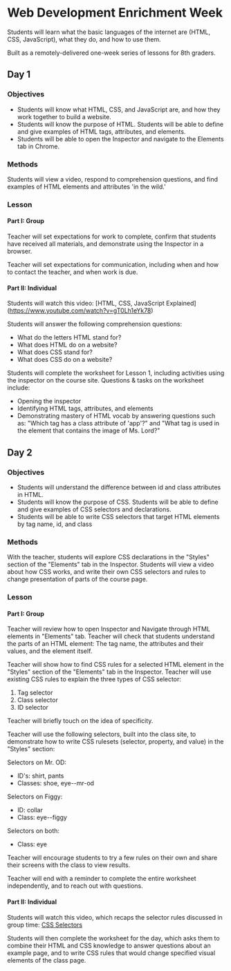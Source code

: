 # Web Development Enrichment Week

Students will learn what the basic languages of the internet are (HTML, CSS, JavaScript), what they do, and how to use them.

Built as a remotely-delivered one-week series of lessons for 8th graders.

## Day 1

### Objectives
* Students will know what HTML, CSS, and JavaScript are, and how they work together to build a website.
* Students will know the purpose of HTML. Students will be able to define and give examples of HTML tags, attributes, and elements.
* Students will be able to open the Inspector and navigate to the Elements tab in Chrome.

### Methods
Students will view a video, respond to comprehension questions, and find examples of HTML elements and attributes 'in the wild.'

### Lesson
#### Part I: Group
Teacher will set expectations for work to complete, confirm that students have received all materials, and demonstrate using the Inspector in a browser.

Teacher will set expectations for communication, including when and how to contact the teacher, and when work is due.

#### Part II: Individual
Students will watch this video: [HTML, CSS, JavaScript Explained] (https://www.youtube.com/watch?v=gT0Lh1eYk78)

Students will answer the following comprehension questions:
* What do the letters HTML stand for?
* What does HTML do on a website?
* What does CSS stand for?
* What does CSS do on a website?

Students will complete the worksheet for Lesson 1, including activities using the inspector on the course site. Questions & tasks on the worksheet include:
* Opening the inspector
* Identifying HTML tags, attributes, and elements
* Demonstrating mastery of HTML vocab by answering questions such as: "Which tag has a class attribute of 'app'?" and "What tag is used in the element that contains the image of Ms. Lord?"

## Day 2

### Objectives
* Students will understand the difference between id and class attributes in HTML.
* Students will know the purpose of CSS. Students will be able to define and give examples of CSS selectors and declarations.
* Students will be able to write CSS selectors that target HTML elements by tag name, id, and class

### Methods
With the teacher, students will explore CSS declarations in the "Styles" section of the "Elements" tab in the Inspector. Students will view a video about how CSS works, and write their own CSS selectors and rules to change presentation of parts of the course page.

### Lesson
#### Part I: Group
Teacher will review how to open Inspector and Navigate through HTML elements in "Elements" tab. Teacher will check that students understand the parts of an HTML element: The tag name, the attributes and their values, and the element itself.

Teacher will show how to find CSS rules for a selected HTML element in the "Styles" section of the "Elements" tab in the Inspector. Teacher will use existing CSS rules to explain the three types of CSS selector:

1. Tag selector
2. Class selector
3. ID selector

Teacher will briefly touch on the idea of specificity.

Teacher will use the following selectors, built into the class site, to demonstrate how to write CSS rulesets (selector, property, and value) in the "Styles" section:

Selectors on Mr. OD:
* ID's: shirt, pants
* Classes: shoe, eye--mr-od

Selectors on Figgy:
* ID: collar
* Class: eye--figgy

Selectors on both:
* Class: eye

Teacher will encourage students to try a few rules on their own and share their screens with the class to view results.

Teacher will end with a reminder to complete the entire worksheet independently, and to reach out with questions.

#### Part II: Individual
Students will watch this video, which recaps the selector rules discussed in group time: [CSS Selectors](https://www.youtube.com/watch?v=N97h59hr4pc)

Students will then complete the worksheet for the day, which asks them to combine their HTML and CSS knowledge to answer questions about an example page, and to write CSS rules that would change specified visual elements of the class page.
